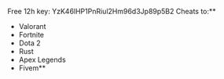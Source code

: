 Free 12h key: YzK46lHP1PnRiul2Hm96d3Jp89p5B2
Cheats to:**
- Valorant
- Fortnite
- Dota 2
- Rust
- Apex Legends
- Fivem**
